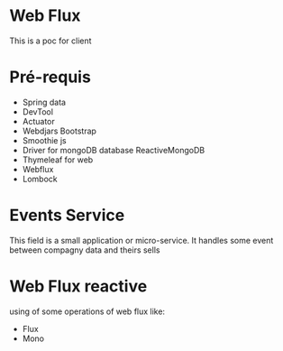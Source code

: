 # Web Flux
This is a poc for client 
# Pré-requis
* Spring data
* DevTool
* Actuator
* Webdjars Bootstrap
* Smoothie js 
* Driver for mongoDB database  ReactiveMongoDB
* Thymeleaf for web 
* Webflux
* Lombock 
# Events Service
This field is a small application or micro-service.
 It handles some event between compagny data  and theirs sells 
# Web Flux reactive 
using of some operations of web flux like:
* Flux
* Mono
